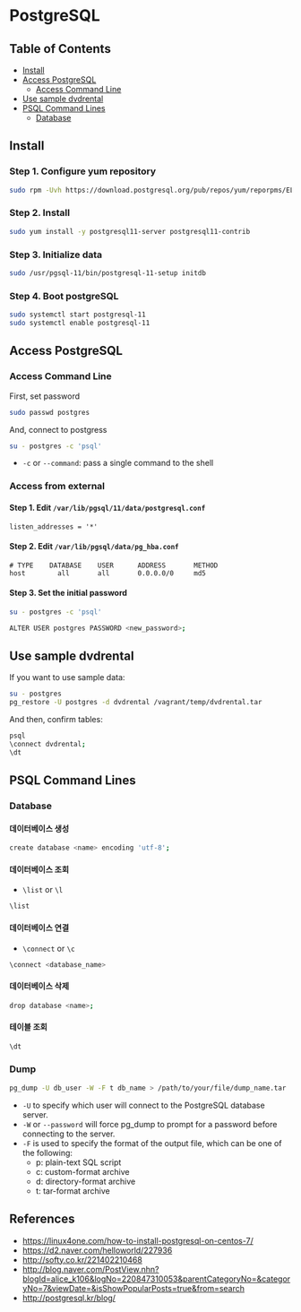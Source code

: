 # PostgreSQL

## Table of Contents

- [Install](#install)
- [Access PostgreSQL](#access-postgresql)
  - [Access Command Line](#access-command-line)
- [Use sample dvdrental](#use-sample-dvdrental)
- [PSQL Command Lines](#psql-command-lines)
  - [Database](#database)

## Install

### Step 1. Configure yum repository

```bash
sudo rpm -Uvh https://download.postgresql.org/pub/repos/yum/reporpms/EL-7-x86_64/pgdg-redhat-repo-latest.noarch.rpm
```

### Step 2. Install

```bash
sudo yum install -y postgresql11-server postgresql11-contrib
```

### Step 3. Initialize data

```bash
sudo /usr/pgsql-11/bin/postgresql-11-setup initdb
```

### Step 4. Boot postgreSQL

```bash
sudo systemctl start postgresql-11
sudo systemctl enable postgresql-11
```

## Access PostgreSQL

### Access Command Line

First, set password

```bash
sudo passwd postgres
```

And, connect to postgress

```bash
su - postgres -c 'psql'
```

- `-c` or `--command`: pass a single command to the shell

### Access from external

#### Step 1. Edit `/var/lib/pgsql/11/data/postgresql.conf`

```text
listen_addresses = '*'
```

#### Step 2. Edit `/var/lib/pgsql/data/pg_hba.conf`

```text
# TYPE    DATABASE    USER      ADDRESS       METHOD
host        all       all       0.0.0.0/0     md5
```

#### Step 3. Set the initial password

```bash
su - postgres -c 'psql'

ALTER USER postgres PASSWORD <new_password>;
```

## Use sample dvdrental

If you want to use sample data:

```bash
su - postgres
pg_restore -U postgres -d dvdrental /vagrant/temp/dvdrental.tar
```

And then, confirm tables:

```bash
psql
\connect dvdrental;
\dt
```

## PSQL Command Lines

### Database

#### 데이터베이스 생성

```bash
create database <name> encoding 'utf-8';
```

#### 데이터베이스 조회

- `\list` or `\l`

```bash
\list
```

#### 데이터베이스 연결

- `\connect` or `\c`

```bash
\connect <database_name>
```

#### 데이터베이스 삭제

```bash
drop database <name>;
```

#### 테이블 조회

```bash
\dt
```

### Dump

```bash
pg_dump -U db_user -W -F t db_name > /path/to/your/file/dump_name.tar
```

- `-U` to specify which user will connect to the PostgreSQL database server.
- `-W` or `--password` will force pg_dump to prompt for a password before connecting to the server.
- `-F` is used to specify the format of the output file, which can be one of the following:
  - p: plain-text SQL script
  - c: custom-format archive
  - d: directory-format archive
  - t: tar-format archive

## References

- https://linux4one.com/how-to-install-postgresql-on-centos-7/
- https://d2.naver.com/helloworld/227936
- http://softy.co.kr/221402210468
- http://blog.naver.com/PostView.nhn?blogId=alice_k106&logNo=220847310053&parentCategoryNo=&categoryNo=7&viewDate=&isShowPopularPosts=true&from=search
- http://postgresql.kr/blog/
